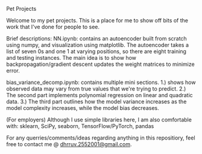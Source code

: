 Pet Projects 

Welcome to my pet projects. This is a place for me to show off bits of the work that I've done for people to see.

Brief descriptions:
NN.ipynb: contains an autoencoder built from scratch using numpy, and visualization using matplotlib. 
  The autoencoder takes a list of seven 0s and one 1 at varying positions, so there are eight training and testing instances.
  The main idea is to show how backpropagation/gradient descent updates the weight matrices to minimize error.

bias_variance_decomp.ipynb: contains multiple mini sections. 1.) shows how observed data may vary from true values that we're trying to predict.
  2.) The second part implements polynomial regression on linear and quadratic data.
  3.) The third part outlines how the model variance increases as the model complexity increases, while the model bias decreases.


(For employers) Although I use simple libraries here, I am also comfortable with: sklearn, SciPy, seaborn, TensorFlow/PyTorch, pandas

  For any querries/comments/ideas regarding anything in this repositiory, feel free to contact me @ dhrruv.2552001@gmail.com.
  
